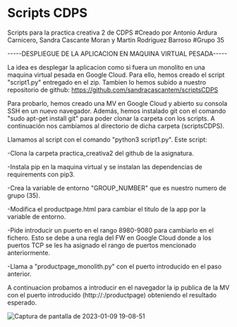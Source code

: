 # Scripts CDPS
Scripts para la practica creativa 2 de CDPS
#Creado por Antonio Ardura Carnicero, Sandra Cascante Moran y Martin Rodriguez Barroso
#Grupo 35

-----DESPLIEGUE DE LA APLICACION EN MAQUINA VIRTUAL PESADA-----

La idea es desplegar la aplicacion como si fuera un monolito en una maquina virtual pesada en Google Cloud. Para ello, hemos creado el script "script1.py" entregado en el zip. Tambien lo hemos subido a nuestro repositorio de github: https://github.com/sandracascantem/scriptsCDPS

Para probarlo, hemos creado una MV en Google Cloud y abierto su consola SSH en un nuevo navegador. Además, hemos instalado git con el comando "sudo apt-get install git" para poder clonar la carpeta con los scripts. A continuación nos cambiamos al directorio de dicha carpeta (scriptsCDPS).

Llamamos al script con el comando "python3 script1.py". Este script:

  -Clona la carpeta practica_creativa2 del github de la asignatura.
  
  -Instala pip en la maquina virtual y se instalan las dependencias de requirements con pip3.
  
  -Crea la variable de entorno "GROUP_NUMBER" que es nuestro numero de grupo (35).
  
  -Modifica el productpage.html para cambiar el titulo de la app por la variable de entorno.
  
  -Pide introducir un puerto en el rango 8980-9080 para cambiarlo en el fichero. Esto se debe a una regla del FW en Google Cloud donde a los puertos TCP se les ha asignado el rango de puertos mencionado anteriormente.
  
  -Llama a "productpage_monolith.py" con el puerto introducido en el paso anterior.


A continuacion probamos a introducir en el navegador la ip publica de la MV con el puerto introducido (http://<ip-publica>:<puerto>/productpage) obteniendo el resultado esperado.
  
![Captura de pantalla de 2023-01-09 19-08-51](https://user-images.githubusercontent.com/99333138/211382525-cc601caf-c0d5-47bc-9f83-6e03976a923e.png)



